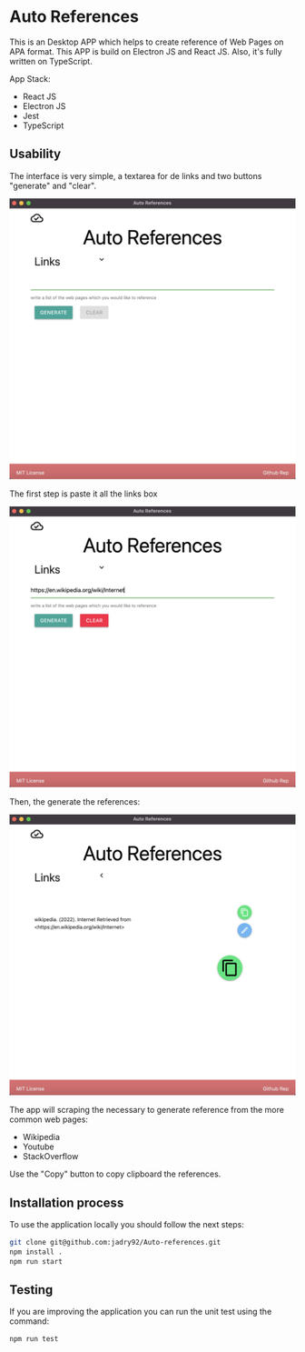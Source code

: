 # Auto References

This is an Desktop APP which helps to create reference of Web Pages on APA format. This APP is build on Electron JS and React JS. Also, it's fully written on TypeScript.

App Stack:

- React JS
- Electron JS
- Jest
- TypeScript

## Usability

The interface is very simple, a textarea for de links and two buttons "generate" and "clear".

![Step 1](.statics/step-1.png)

The first step is paste it all the links box

![Step 2](.statics/step-3.png)

Then, the generate the references:

![Step 3](.statics/step-2.png)

The app will scraping the necessary to generate reference from the more common web pages:

- Wikipedia
- Youtube
- StackOverflow

Use the "Copy" button to copy clipboard the references.

## Installation process

To use the application locally you should follow the next steps:

```bash
git clone git@github.com:jadry92/Auto-references.git
npm install .
npm run start
```

## Testing

If you are improving the application you can run the unit test using the command:

```bash
npm run test
```
